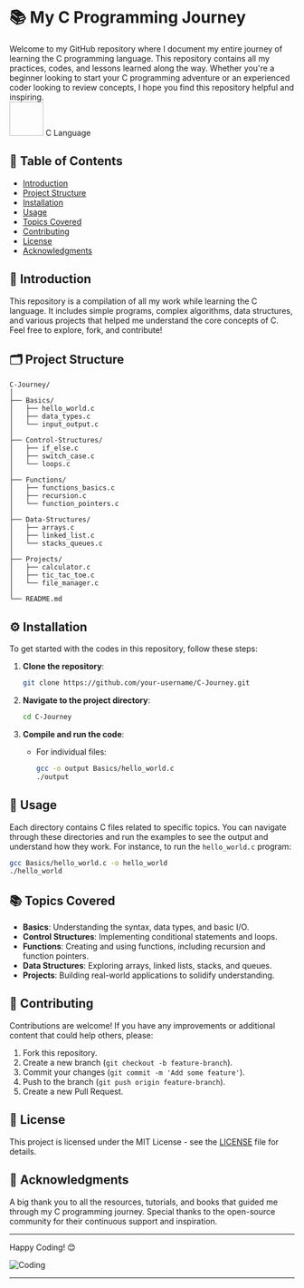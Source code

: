 # 📚 My C Programming Journey

Welcome to my GitHub repository where I document my entire journey of learning the C programming language. This repository contains all my practices, codes, and lessons learned along the way. Whether you're a beginner looking to start your C programming adventure or an experienced coder looking to review concepts, I hope you find this repository helpful and inspiring.
<br>
<img svg="https://upload.wikimedia.org/wikipedia/commons/thumb/1/18/C_Programming_Language.svg/926px-C_Programming_Language.svg.png" height="60" width="60"> C Language<br>
## 🌟 Table of Contents

- [Introduction](#introduction)
- [Project Structure](#project-structure)
- [Installation](#installation)
- [Usage](#usage)
- [Topics Covered](#topics-covered)
- [Contributing](#contributing)
- [License](#license)
- [Acknowledgments](#acknowledgments)

## 📝 Introduction

This repository is a compilation of all my work while learning the C language. It includes simple programs, complex algorithms, data structures, and various projects that helped me understand the core concepts of C. Feel free to explore, fork, and contribute!

## 🗂️ Project Structure

```
C-Journey/
│
├── Basics/
│   ├── hello_world.c
│   ├── data_types.c
│   └── input_output.c
│
├── Control-Structures/
│   ├── if_else.c
│   ├── switch_case.c
│   └── loops.c
│
├── Functions/
│   ├── functions_basics.c
│   ├── recursion.c
│   └── function_pointers.c
│
├── Data-Structures/
│   ├── arrays.c
│   ├── linked_list.c
│   └── stacks_queues.c
│
├── Projects/
│   ├── calculator.c
│   ├── tic_tac_toe.c
│   └── file_manager.c
│
└── README.md
```

## ⚙️ Installation

To get started with the codes in this repository, follow these steps:

1. **Clone the repository**:
    ```bash
    git clone https://github.com/your-username/C-Journey.git
    ```
2. **Navigate to the project directory**:
    ```bash
    cd C-Journey
    ```

3. **Compile and run the code**:
    - For individual files:
      ```bash
      gcc -o output Basics/hello_world.c
      ./output
      ```

## 🚀 Usage

Each directory contains C files related to specific topics. You can navigate through these directories and run the examples to see the output and understand how they work. For instance, to run the `hello_world.c` program:

```bash
gcc Basics/hello_world.c -o hello_world
./hello_world
```

## 📚 Topics Covered

- **Basics**: Understanding the syntax, data types, and basic I/O.
- **Control Structures**: Implementing conditional statements and loops.
- **Functions**: Creating and using functions, including recursion and function pointers.
- **Data Structures**: Exploring arrays, linked lists, stacks, and queues.
- **Projects**: Building real-world applications to solidify understanding.

## 🤝 Contributing

Contributions are welcome! If you have any improvements or additional content that could help others, please:

1. Fork this repository.
2. Create a new branch (`git checkout -b feature-branch`).
3. Commit your changes (`git commit -m 'Add some feature'`).
4. Push to the branch (`git push origin feature-branch`).
5. Create a new Pull Request.

## 📄 License

This project is licensed under the MIT License - see the [LICENSE](LICENSE) file for details.

## 🙏 Acknowledgments

A big thank you to all the resources, tutorials, and books that guided me through my C programming journey. Special thanks to the open-source community for their continuous support and inspiration.

---

Happy Coding! 😊

![Coding](https://user-images.githubusercontent.com/12345678/123456790-d2b55a00-d5ef-11eb-9c64-4b1e0c2f0a6e.png)

---
